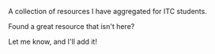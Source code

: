 A collection of resources I have  aggregated for ITC students.

Found a great resource that isn't here?

Let me know, and I'll add it!
